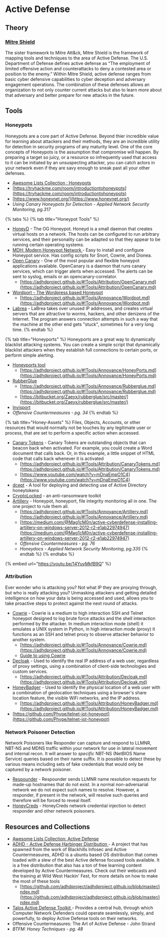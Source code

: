 # Active Defense

## Theory

### [**Mitre Shield** ](https://shield.mitre.org/matrix/)

The sister framework to Mitre Att\&ck, Mitre Shield is the framework of mapping tools and techniques to the area of Active Defense. The U.S. Department of Defense defines active defense as “The employment of limited offensive action and counterattacks to deny a contested area or position to the enemy.” Within Mitre Shield, active defense ranges from basic cyber defensive capabilities to cyber deception and adversary engagement operations. The combination of these defenses allows an organization to not only counter current attacks but also to learn more about that adversary and better prepare for new attacks in the future.

## **Tools**

### **Honeypots**

Honeypots are a core part of Active Defense. Beyond thier incredible value for learning about attackers and their methods, they are an incredible utility for detection in security programs of any maturity level. One of the core concepts of Honeypots is the assumption that compromise will happen. By preparing a target so juicy, or a resource so infrequently used that access to it can be initiated by an unsuspecting attacker, you can catch actors in your network even if they are savy enough to sneak past all your other defenses.

* [Awesome Lists Collection : Honeypots](https://github.com/paralax/awesome-honeypots)
* [https://tryhackme.com/room/introductiontohoneypots](https://tryhackme.com/room/introductiontohoneypots)
* [https://www.honeynet.org/](https://www.honeynet.org/)
* _Using Canary Honeypots for Detection - Applied Network Security Monitoring, pg.317_

{% tabs %}
{% tab title="Honeypot Tools" %}
* [HoneyD](https://www.honeyd.org) - The OG Honeypot. Honeyd is a small daemon that creates virtual hosts on a network. The hosts can be configured to run arbitrary services, and their personality can be adapted so that they appear to be running certain operating systems.
* [MDH: Modern Honeypot Network ](https://github.com/pwnlandia/mhn)- Easy to install and configure Honeypot service. Has config scripts for Snort, Cowrie, and Dionea.&#x20;
* [Open Canary](https://github.com/thinkst/opencanary) - One of the most popular and flexible honeypot applications available. OpenCanary is a daemon that runs canary services, which can trigger alerts when accessed. The alerts can be sent to syslog, emails or an opencanary-correlator.
  * [https://adhdproject.github.io/#!Tools/Attribution/OpenCanary.md](https://adhdproject.github.io/#!Tools/Attribution/OpenCanary.md)
* [Wordport - The Wordpress based Honeypot](https://github.com/adhdproject/wordpot)
  * [https://adhdproject.github.io/#!Tools/Annoyance/Wordpot.md](https://adhdproject.github.io/#!Tools/Annoyance/Wordpot.md)
* [Labrea](https://labrea.sourceforge.io/labrea-info.html) - LaBrea takes over unused IP addresses, and creates virtual servers that are attractive to worms, hackers, and other denizens of the Internet. The program answers connection attempts in such a way that the machine at the other end gets "stuck", sometimes for a very long time.
{% endtab %}

{% tab title="Honeyports" %}
Honeyports are a great way to dynamically blacklist  attacking systems. You can create a simple script that dynamically blacklist attackers when they establish full connections to certain ports, or perform simple alerting.

* [Honeyports tool](https://github.com/adhdproject/honeyports)
  * [https://adhdproject.github.io/#!Tools/Annoyance/HoneyPorts.md](https://adhdproject.github.io/#!Tools/Annoyance/HoneyPorts.md)
* [RubberGlue](https://github.com/adhdproject/rubberglue)
  * [https://adhdproject.github.io/#!Tools/Annoyance/Rubberglue.md](https://adhdproject.github.io/#!Tools/Annoyance/Rubberglue.md)
  * [https://bitbucket.org/Zaeyx/rubberglue/src/master/](https://bitbucket.org/Zaeyx/rubberglue/src/master/)
* [Invisport ](https://bitbucket.org/Zaeyx/invisiport/src/master/)&#x20;
* _Offensive Countermeasures - pg. 34_
{% endtab %}

{% tab title="Honey-Assets" %}
Files, Objects, Accounts, or other resources that would normally not be touches by any legitimate user or process, that are set to perform a specific action when accessed.

* [Canary Tokens](http://canarytokens.org/) - Canary Tokens are outstanding objects that can beacon back when activated. For example, you could create a Word document that calls back. Or, in this example, a little snippet of HTML code that calls back whenever it is activated
  * [https://adhdproject.github.io/#!Tools/Attribution/CanaryTokens.md](https://adhdproject.github.io/#!Tools/Attribution/CanaryTokens.md)
  * [https://www.youtube.com/watch?v=mDnaEmpO1C4](https://www.youtube.com/watch?v=mDnaEmpO1C4)
* [dcept](https://github.com/secureworks/dcept) - A tool for deploying and detecting use of Active Directory honeytokens
* [CryptoLocked](https://github.com/PrometheanInfoSec/cryptolocked-ng) - an anti-ransomware toolkit
* [Artillery](https://github.com/BinaryDefense/artillery) - Honeypot, honeyport, file integrity monitoring all in one. The one project to rule them all.
  * [https://adhdproject.github.io/#!Tools/Annoyance/Artillery.md](https://adhdproject.github.io/#!Tools/Annoyance/Artillery.md)
  * [https://medium.com/@Mag1cM0n/active-cyberdefense-installing-artillery-on-windows-server-2012-r2-e1ab22974947](https://medium.com/@Mag1cM0n/active-cyberdefense-installing-artillery-on-windows-server-2012-r2-e1ab22974947)
  * _Offensive Countermeasures - pg. 76_
  * _Honeydocs - Applied Network Security Monitoring, pg.335_
{% endtab %}
{% endtabs %}

{% embed url="https://youtu.be/14YuyMkfB9Q" %}

### **Attribution**

Ever wonder who is attacking you? Not what IP they are proxying through, but who is really attacking you? Unmasking attackers and getting detailed intelligence on how your data is being accessed and used, allows you to take proactive steps to protect against the next round of attacks.

* [Cowrie](https://github.com/cowrie/cowrie) - Cowrie is a medium to high interaction SSH and Telnet honeypot designed to log brute force attacks and the shell interaction performed by the attacker. In medium interaction mode (shell) it emulates a UNIX system in Python, in high interaction mode (proxy) it functions as an SSH and telnet proxy to observe attacker behavior to another system.
  * [https://adhdproject.github.io/#!Tools/Annoyance/Cowrie.md](https://adhdproject.github.io/#!Tools/Annoyance/Cowrie.md)
  * [Guide to using Cowrie](https://slashparity.com/?p=734)
* [Decloak](https://bitbucket.org/ethanr/decloak) - Used to identify the real IP address of a web user, regardless of proxy settings, using a combination of client-side technologies and custom services.
  * [https://adhdproject.github.io/#!Tools/Attribution/Decloak.md](https://adhdproject.github.io/#!Tools/Attribution/Decloak.md)
* [HoneyBadger](https://github.com/adhdproject/honeybadger) - Used to identify the physical location of a web user with a combination of geolocation techniques using a browser's share location feature, the visible WiFi networks, and the IP address.
  * [https://adhdproject.github.io/#!Tools/Attribution/HoneyBadger.md](https://adhdproject.github.io/#!Tools/Attribution/HoneyBadger.md)
* [https://github.com/Phype/telnet-iot-honeypot](https://github.com/Phype/telnet-iot-honeypot)

### **Network Poisoner Detection**

Network Poisoners like Responder can capture and respond to LLMNR, NBT-NS and MDNS traffic within your network for use in lateral movement and internal recon. It will answer to _specific_ NBT-NS (NetBIOS Name Service) queries based on their name suffix. It is possible to detect these by various means including sets of fake credentials that would only be captured by a network poisoner.

* [Respounder](https://github.com/codeexpress/respounder) - Respounder sends LLMNR name resolution requests for made-up hostnames that do not exist. In a normal non-adversarial network we do not expect such names to resolve. However, a responder, if present in the network, will resolve such queries and therefore will be forced to reveal itself.
* [HoneyCreds](https://github.com/Ben0xA/HoneyCreds) - HoneyCreds network credential injection to detect responder and other network poisoners.

## **Resources and Collections**

* [Awesome Lists Collection: Active Defense](https://github.com/adhdproject/awesome-active-defense)
* [ADHD - Active Defense Harbinger Distribution ](https://adhdproject.github.io/#!index.md)- A project that has spawned from the work of Blackhills Infosec and Active Countermeasures, ADHD is a ubuntu based OS distribution that comes loaded with a slew of the best Active defense focused tools available. It is a free distribution that also has a ton of free learning content developed by Active Countermeasures. Check out their webcasts and the training at Wild West Hackin' Fest, for more details on how to make the most of these tools
  * [https://github.com/adhdproject/adhdproject.github.io/blob/master/index.md](https://github.com/adhdproject/adhdproject.github.io/blob/master/index.md)
* [Talos Active Defense Toolkit ](https://github.com/PrometheanInfoSec/TALOS)- Provides a central hub, through which Computer Network Defenders could operate seamlessly, simply, and powerfully, to deploy Active Defense tools on their networks.
* Offensive Countermeasures: The Art of Active Defense  - John Strand
* _BTFM: Honey Techniques - pg. 48_
